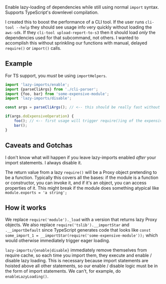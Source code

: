 Enable lazy-loading of dependencies while still using normal `import` syntax.  Supports TypeScript's downlevel compilation.

I created this to boost the performance of a CLI tool.  If the user runs `cli-tool --help` they should see usage info
very quickly without loading the `aws-sdk`.  If they `cli-tool upload-report-to-s3` then it should load *only* the 
dependencies used for that subcommand, not others.  I wanted to accomplish this without sprinkling our functions with
manual, delayed `require()` or `import()` calls.

## Example

For TS support, you *must* be using `importHelpers`.

```typescript
import 'lazy-imports/enable';
import {parseCliArgs} from './cli-parser';
import {foo, bar} from 'some-expensive-module';
import 'lazy-imports/disable';

const args = parseCliArgs(); // <-- this should be really fast without loading the expensive module

if(args.doExpensiveOperation) {
    foo(); // <-- first usage will trigger require()ing of the expensive module
    bar();
}
```

## Caveats and Gotchas

I don't know what will happen if you leave lazy-imports enabled *after* your
import statements.  I always disable it.

The return value from a lazy `require()` will be a Proxy object pretending to be
a function.  Typically this covers all the bases: if the module is a function or
constructor, you can invoke it, and if it's an object, you can access properties
of it.  This might break if the module does something atypical like
`module.exports = 'a string';`

## How it works

We replace `require('module')._load` with a version that returns lazy Proxy objects.
We also replace `require('tslib').__importStar` and `.__importDefault` since TypeScript
generates code that looks like
`const some_import_1 = __importStar(require('some-expensive-module'));` which would otherwise
immediately trigger eager loading.

`lazy-imports/{enable|disable}` immediately remove themselves from require cache,
so each time you import them, they execute and enable / disable lazy loading.
This is necessary because import statements are hoisted above all other statements,
so our enable / disable logic must be in the form of import statements.
We can't, for example, do `enableLazyLoading()`.
